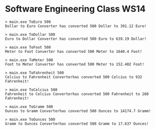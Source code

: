 Software Engineering Class WS14
===============================
```
> main.exe ToEuro 500
Dollar to Euro Converter has converted 500 Dollar to 391.12 Euro!
```

```
> main.exe ToDollar 500
Euro to Dollar Converter has converted 500 Euro to 639.19 Dollar!
```

```
> main.exe ToFoot 500
Meter to Foot Converter has converted 500 Meter to 1640.4 Foot!
```

```
> main.exe ToMeter 500
Foot to Meter Converter has converted 500 Meter to 152.402 Foot!
```

```
> main.exe ToFahrenheit 500
Celcius to Fahrenheit Converterhas converted 500 Celcius to 932 Fahrenheit!
```

```
> main.exe ToCelcius 500
Fahrenheit to Celcius Converterhas converted 500 Fahrenheit to 260 Fahrenheit!
```

```
> main.exe ToGramm 500
Ounces to Gramm Converterhas converted 500 Ounces to 14174.7 Gramm!
```

```
> main.exe ToOunces 500
Gramm to Ounces Converterhas converted 500 Gramm to 17.637 Ounces!

```